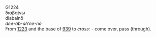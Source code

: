 <body>
  <p>G1224<br>  διαβαίνω  <br> diabainō  <br><i>dee-ab-ah‘ee-no </i><br>From <a href="g1223.htm">1223</a> and the base of <a href="g0939.htm">939</a>  to <i>cross:</i> - come over, pass (through).<br></p>
 </body>